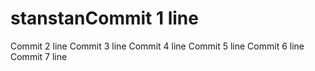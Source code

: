 # stanstanCommit 1 line
Commit 2 line
Commit 3 line
Commit 4 line
Commit 5 line
Commit 6 line
Commit 7 line
